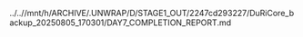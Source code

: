 ../..//mnt/h/ARCHIVE/.UNWRAP/D/STAGE1_OUT/2247cd293227/DuRiCore_backup_20250805_170301/DAY7_COMPLETION_REPORT.md